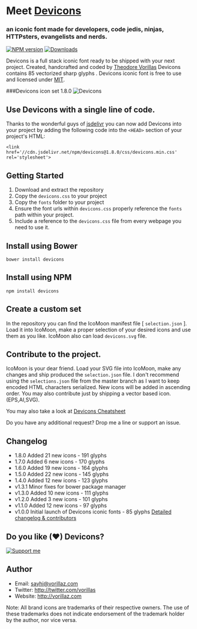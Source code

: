 # Meet  [Devicons](http://vorillaz.github.io/devicons/)
### an iconic font made for developers, code jedis, ninjas, HTTPsters, evangelists and nerds.

[![NPM version][npm-image]][npm-url] 
[![Downloads][downloads-image]][npm-url] 



Devicons is a full stack iconic font ready to be shipped with your next project. Created, handcrafted and coded by [Theodore Vorillas](http://twitter.com/vorillas) Devicons contains 85 vectorized sharp glyphs .
Devicons iconic font is free to use and licensed under [MIT](http://opensource.org/licenses/MIT).  


###Devicons icon set  1.8.0
![Devicons](http://i.imgur.com/VcgLGHN.png?1?6481)

## Use Devicons with a single line of code.
Thanks to the wonderful guys of  [jsdelivr](http://www.jsdelivr.com/) you can now add Devicons into your project by adding the following code into the `<HEAD>` section of your project's HTML:

`<link href='//cdn.jsdelivr.net/npm/devicons@1.8.0/css/devicons.min.css' rel='stylesheet'>`


## Getting Started

 1. Download and extract the repository
 2. Copy the `devicons.css` to your project
 3. Copy the `fonts` folder to your project
 4. Ensure the font urls within `devicons.css` properly reference the `fonts` path within your project.
 5. Include a reference to the `devicons.css` file from every webpage you need to use it.

## Install using Bower

`bower install devicons`

## Install using NPM
`npm install devicons`

## Create a custom set

In the repository you can find the IcoMoon manifest file [ `selection.json` ]. Load it into IcoMoon, make a proper selection of your desired icons and use them as you like. IcoMoon also can load `devicons.svg` file.

## Contribute to the project.

IcoMoon is your dear friend. Load your SVG file into IcoMoon, make any changes and ship produced the `selection.json` file. I don't recommend using the `selections.json` file from the master branch as I want to keep encoded HTML characters serialized. New icons will be added in ascending order. You may also contribute just by shipping a vector based icon. (EPS,AI,SVG).


You may also take a look at [Devicons Cheatsheet](http://vorillaz.github.io/devicons/#cheat)

Do you have any additional request? Drop me a line or support an issue.



## Changelog

- 1.8.0 Added 21 new icons - 191 glyphs 
- 1.7.0 Added 6 new icons - 170 glyphs 
- 1.6.0 Added 19 new icons - 164 glyphs 
- 1.5.0 Added 22 new icons - 145 glyphs 
- 1.4.0 Added 12 new icons - 123 glyphs 
- v1.3.1 Minor fixes for bower package manager
- v1.3.0 Added 10 new icons - 111 glyphs 
- v1.2.0 Added 3 new icons - 101 glyphs 
- v1.1.0 Added 12 new icons - 97 glyphs 
- v1.0.0 Initial launch of Devicons iconic fonts - 85 glyphs 
[Detailed changelog & contributors](/CHANGELOG.md)


## Do you like (♥) Devicons? 

[![Support me][gittip-image]][gittip-url] 


## Author
- Email: sayhi@vorillaz.com
- Twitter: http://twitter.com/vorillas
- Website: http://vorillaz.com

Note: All brand icons are trademarks of their respective owners. The use of these trademarks does not indicate endorsement of the trademark holder by the author, nor vice versa.




[gittip-url]: https://www.gittip.com/vorillaz/
[gittip-image]: http://img.shields.io/gittip/vorillaz.svg?style=flat

[downloads-image]: http://img.shields.io/npm/dm/devicons.svg?style=flat
[npm-url]: https://npmjs.org/package/devicons
[npm-image]: http://img.shields.io/npm/v/devicons.svg?style=flat


[issues-url]: https://github.com/vorillaz/devicons/issues

[tag-release]: http://img.shields.io/github/tag/vorillaz/devicons.svg?style=flat

